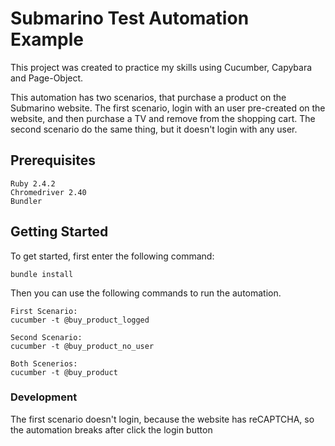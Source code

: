 # Submarino Test Automation Example

This project was created to practice my skills using Cucumber, Capybara and Page-Object.

This automation has two scenarios, that purchase a product on the Submarino website. The first scenario, login with an user pre-created on the website, and then purchase a TV and remove from the shopping cart. The second scenario do the same thing, but it doesn't login with any user.


## Prerequisites

```
Ruby 2.4.2
Chromedriver 2.40
Bundler
```

## Getting Started

To get started, first enter the following command:

```
bundle install
```
Then you can use the following commands to run the automation.

```
First Scenario:
cucumber -t @buy_product_logged

Second Scenario:
cucumber -t @buy_product_no_user

Both Scenerios:
cucumber -t @buy_product
```

### Development

The first scenario doesn't login, because the website has reCAPTCHA, so the automation breaks after click the login button

